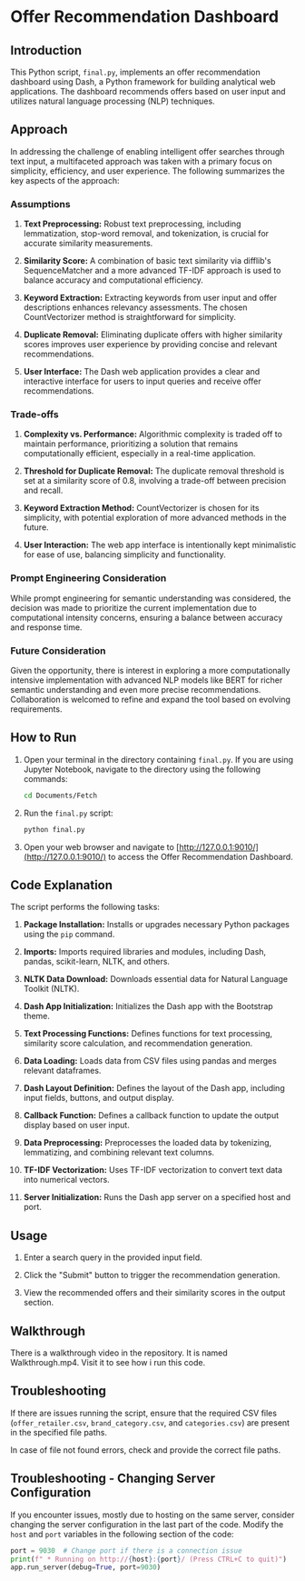 # Offer Recommendation Dashboard

## Introduction

This Python script, `final.py`, implements an offer recommendation dashboard using Dash, a Python framework for building analytical web applications. The dashboard recommends offers based on user input and utilizes natural language processing (NLP) techniques.

## Approach

In addressing the challenge of enabling intelligent offer searches through text input, a multifaceted approach was taken with a primary focus on simplicity, efficiency, and user experience. The following summarizes the key aspects of the approach:

### Assumptions

1. **Text Preprocessing:** Robust text preprocessing, including lemmatization, stop-word removal, and tokenization, is crucial for accurate similarity measurements.

2. **Similarity Score:** A combination of basic text similarity via difflib's SequenceMatcher and a more advanced TF-IDF approach is used to balance accuracy and computational efficiency.

3. **Keyword Extraction:** Extracting keywords from user input and offer descriptions enhances relevancy assessments. The chosen CountVectorizer method is straightforward for simplicity.

4. **Duplicate Removal:** Eliminating duplicate offers with higher similarity scores improves user experience by providing concise and relevant recommendations.

5. **User Interface:** The Dash web application provides a clear and interactive interface for users to input queries and receive offer recommendations.

### Trade-offs

1. **Complexity vs. Performance:** Algorithmic complexity is traded off to maintain performance, prioritizing a solution that remains computationally efficient, especially in a real-time application.

2. **Threshold for Duplicate Removal:** The duplicate removal threshold is set at a similarity score of 0.8, involving a trade-off between precision and recall.

3. **Keyword Extraction Method:** CountVectorizer is chosen for its simplicity, with potential exploration of more advanced methods in the future.

4. **User Interaction:** The web app interface is intentionally kept minimalistic for ease of use, balancing simplicity and functionality.

### Prompt Engineering Consideration

While prompt engineering for semantic understanding was considered, the decision was made to prioritize the current implementation due to computational intensity concerns, ensuring a balance between accuracy and response time.

### Future Consideration

Given the opportunity, there is interest in exploring a more computationally intensive implementation with advanced NLP models like BERT for richer semantic understanding and even more precise recommendations. Collaboration is welcomed to refine and expand the tool based on evolving requirements.

## How to Run

1. Open your terminal in the directory containing `final.py`. If you are using Jupyter Notebook, navigate to the directory using the following commands:

    ```bash
    cd Documents/Fetch
    ```

2. Run the `final.py` script:

    ```bash
    python final.py
    ```

3. Open your web browser and navigate to [http://127.0.0.1:9010/](http://127.0.0.1:9010/) to access the Offer Recommendation Dashboard.

## Code Explanation

The script performs the following tasks:

1. **Package Installation:** Installs or upgrades necessary Python packages using the `pip` command.

2. **Imports:** Imports required libraries and modules, including Dash, pandas, scikit-learn, NLTK, and others.

3. **NLTK Data Download:** Downloads essential data for Natural Language Toolkit (NLTK).

4. **Dash App Initialization:** Initializes the Dash app with the Bootstrap theme.

5. **Text Processing Functions:** Defines functions for text processing, similarity score calculation, and recommendation generation.

6. **Data Loading:** Loads data from CSV files using pandas and merges relevant dataframes.

7. **Dash Layout Definition:** Defines the layout of the Dash app, including input fields, buttons, and output display.

8. **Callback Function:** Defines a callback function to update the output display based on user input.

9. **Data Preprocessing:** Preprocesses the loaded data by tokenizing, lemmatizing, and combining relevant text columns.

10. **TF-IDF Vectorization:** Uses TF-IDF vectorization to convert text data into numerical vectors.

11. **Server Initialization:** Runs the Dash app server on a specified host and port.

## Usage

1. Enter a search query in the provided input field.

2. Click the "Submit" button to trigger the recommendation generation.

3. View the recommended offers and their similarity scores in the output section.

## Walkthrough 


There is a walkthrough video in the repository. It is named Walkthrough.mp4. Visit it to see how i run this code.

## Troubleshooting

If there are issues running the script, ensure that the required CSV files (`offer_retailer.csv`, `brand_category.csv`, and `categories.csv`) are present in the specified file paths.

In case of file not found errors, check and provide the correct file paths.

## Troubleshooting - Changing Server Configuration

If you encounter issues, mostly due to hosting on the same server, consider changing the server configuration in the last part of the code. Modify the `host` and `port` variables in the following section of the code:

```python
port = 9030  # Change port if there is a connection issue
print(f" * Running on http://{host}:{port}/ (Press CTRL+C to quit)")
app.run_server(debug=True, port=9030)

